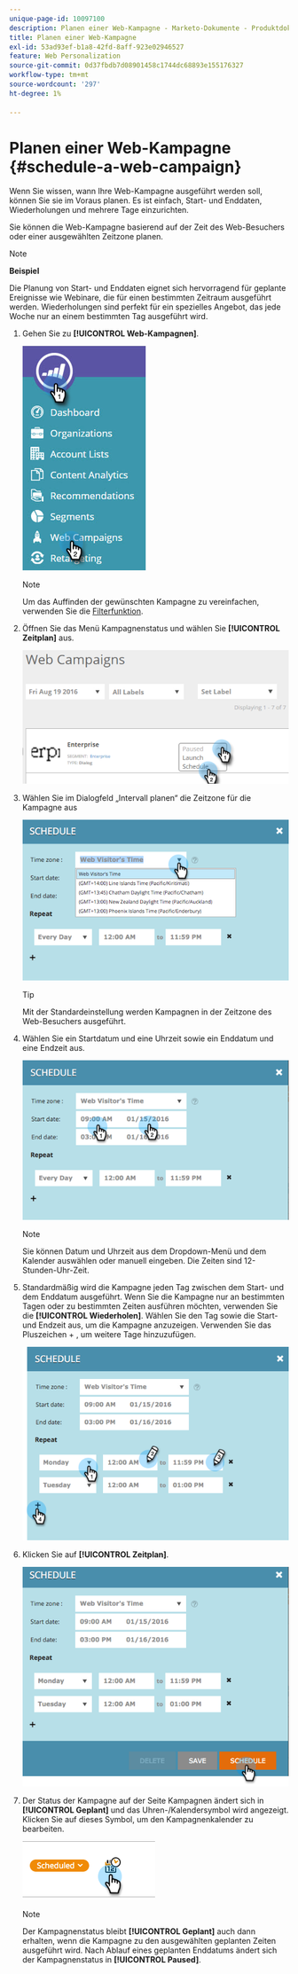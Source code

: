 ```yaml
---
unique-page-id: 10097100
description: Planen einer Web-Kampagne - Marketo-Dokumente - Produktdokumentation
title: Planen einer Web-Kampagne
exl-id: 53ad93ef-b1a8-42fd-8aff-923e02946527
feature: Web Personalization
source-git-commit: 0d37fbdb7d08901458c1744dc68893e155176327
workflow-type: tm+mt
source-wordcount: '297'
ht-degree: 1%

---
```


# Planen einer Web-Kampagne {#schedule-a-web-campaign}

Wenn Sie wissen, wann Ihre Web-Kampagne ausgeführt werden soll, können Sie sie im Voraus planen. Es ist einfach, Start- und Enddaten, Wiederholungen und mehrere Tage einzurichten.

Sie können die Web-Kampagne basierend auf der Zeit des Web-Besuchers oder einer ausgewählten Zeitzone planen.

>[!NOTE]
>
>**Beispiel**
>
>Die Planung von Start- und Enddaten eignet sich hervorragend für geplante Ereignisse wie Webinare, die für einen bestimmten Zeitraum ausgeführt werden. Wiederholungen sind perfekt für ein spezielles Angebot, das jede Woche nur an einem bestimmten Tag ausgeführt wird.

1. Gehen Sie zu **[!UICONTROL Web-Kampagnen]**.

   ![](assets/image2016-8-18-16-3a38-3a47.png)

   >[!NOTE]
   >
   >Um das Auffinden der gewünschten Kampagne zu vereinfachen, verwenden Sie die [Filterfunktion](/help/marketo/product-docs/web-personalization/working-with-web-campaigns/filter-web-campaigns.md).

1. Öffnen Sie das Menü Kampagnenstatus und wählen Sie **[!UICONTROL Zeitplan]** aus.

   ![](assets/image2016-8-18-16-3a41-3a45.png)

1. Wählen Sie im Dialogfeld „Intervall planen“ die Zeitzone für die Kampagne aus

   ![](assets/image2016-1-14-8-3a14-3a20.png)

   >[!TIP]
   >
   >Mit der Standardeinstellung werden Kampagnen in der Zeitzone des Web-Besuchers ausgeführt.

1. Wählen Sie ein Startdatum und eine Uhrzeit sowie ein Enddatum und eine Endzeit aus.

   ![](assets/image2016-1-14-8-3a16-3a12.png)

   >[!NOTE]
   >
   >Sie können Datum und Uhrzeit aus dem Dropdown-Menü und dem Kalender auswählen oder manuell eingeben. Die Zeiten sind 12-Stunden-Uhr-Zeit.

1. Standardmäßig wird die Kampagne jeden Tag zwischen dem Start- und dem Enddatum ausgeführt. Wenn Sie die Kampagne nur an bestimmten Tagen oder zu bestimmten Zeiten ausführen möchten, verwenden Sie die **[!UICONTROL Wiederholen]**. Wählen Sie den Tag sowie die Start- und Endzeit aus, um die Kampagne anzuzeigen. Verwenden Sie das Pluszeichen + , um weitere Tage hinzuzufügen.

   ![](assets/image2016-1-14-8-3a19-3a37.png)

1. Klicken Sie auf **[!UICONTROL Zeitplan]**.

   ![](assets/image2016-1-14-8-3a27-3a55.png)

1. Der Status der Kampagne auf der Seite Kampagnen ändert sich in **[!UICONTROL Geplant]** und das Uhren-/Kalendersymbol wird angezeigt. Klicken Sie auf dieses Symbol, um den Kampagnenkalender zu bearbeiten.

   ![](assets/image2016-1-14-8-3a27-3a32.png)

   >[!NOTE]
   >
   >Der Kampagnenstatus bleibt **[!UICONTROL Geplant]** auch dann erhalten, wenn die Kampagne zu den ausgewählten geplanten Zeiten ausgeführt wird. Nach Ablauf eines geplanten Enddatums ändert sich der Kampagnenstatus in **[!UICONTROL Paused]**.
